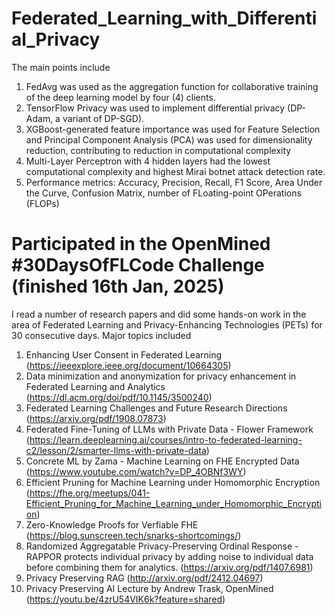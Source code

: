 # Federated_Learning_with_Differential_Privacy

The main points include 
1. FedAvg was used as the aggregation function for collaborative training of the deep learning model by four (4) clients.
2. TensorFlow Privacy was used to implement differential privacy (DP-Adam, a variant of DP-SGD).
3. XGBoost-generated feature importance was used for Feature Selection and Principal Component Analysis (PCA) was used for dimensionality reduction, contributing to reduction in computational complexity
4. Multi-Layer Perceptron with 4 hidden layers had the lowest computational complexity and highest Mirai botnet attack detection rate.
5. Performance metrics: Accuracy, Precision, Recall, F1 Score, Area Under the Curve, Confusion Matrix, number of FLoating-point OPerations (FLOPs)


# Participated in the OpenMined #30DaysOfFLCode Challenge (finished 16th Jan, 2025)
I read a number of research papers and did some hands-on work in the area of Federated Learning and Privacy-Enhancing Technologies (PETs) for 30 consecutive days. Major topics included
1. Enhancing User Consent in Federated Learning (https://ieeexplore.ieee.org/document/10664305)
2. Data minimization and anonymization for privacy enhancement in Federated Learning and Analytics (https://dl.acm.org/doi/pdf/10.1145/3500240)
3. Federated Learning Challenges and Future Research Directions (https://arxiv.org/pdf/1908.07873)
4. Federated Fine-Tuning of LLMs with Private Data - Flower Framework (https://learn.deeplearning.ai/courses/intro-to-federated-learning-c2/lesson/2/smarter-llms-with-private-data)
5. Concrete ML by Zama - Machine Learning on FHE Encrypted Data (https://www.youtube.com/watch?v=DP_4OBNf3WY)
6. Efficient Pruning for Machine Learning under Homomorphic Encryption (https://fhe.org/meetups/041-Efficient_Pruning_for_Machine_Learning_under_Homomorphic_Encryption)
7. Zero-Knowledge Proofs for Verfiable FHE (https://blog.sunscreen.tech/snarks-shortcomings/)
8. Randomized Aggregatable Privacy-Preserving Ordinal Response - RAPPOR protects individual privacy by adding noise to individual data before combining them for analytics. (https://arxiv.org/pdf/1407.6981)
9. Privacy Preserving RAG (http://arxiv.org/pdf/2412.04697)
10. Privacy Preserving AI Lecture by Andrew Trask, OpenMined (https://youtu.be/4zrU54VIK6k?feature=shared)
   
   
